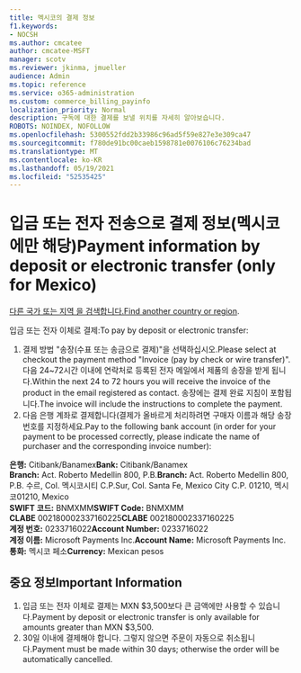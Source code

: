 ```yaml
---
title: 멕시코의 결제 정보
f1.keywords:
- NOCSH
ms.author: cmcatee
author: cmcatee-MSFT
manager: scotv
ms.reviewer: jkinma, jmueller
audience: Admin
ms.topic: reference
ms.service: o365-administration
ms.custom: commerce_billing_payinfo
localization_priority: Normal
description: 구독에 대한 결제를 보낼 위치를 자세히 알아보습니다.
ROBOTS: NOINDEX, NOFOLLOW
ms.openlocfilehash: 5300552fdd2b33986c96ad5f59e827e3e309ca47
ms.sourcegitcommit: f780de91bc00caeb1598781e0076106c76234bad
ms.translationtype: MT
ms.contentlocale: ko-KR
ms.lasthandoff: 05/19/2021
ms.locfileid: "52535425"
---
```

# <a name="payment-information-by-deposit-or-electronic-transfer-only-for-mexico"></a><span data-ttu-id="4bc93-103">입금 또는 전자 전송으로 결제 정보(멕시코에만 해당)</span><span class="sxs-lookup"><span data-stu-id="4bc93-103">Payment information by deposit or electronic transfer (only for Mexico)</span></span>

<span data-ttu-id="4bc93-104">[다른 국가 또는 지역 을 검색합니다.](../billing-and-payments/pay-for-your-subscription.md)</span><span class="sxs-lookup"><span data-stu-id="4bc93-104">[Find another country or region](../billing-and-payments/pay-for-your-subscription.md).</span></span>

<span data-ttu-id="4bc93-105">입금 또는 전자 이체로 결제:</span><span class="sxs-lookup"><span data-stu-id="4bc93-105">To pay by deposit or electronic transfer:</span></span>

1. <span data-ttu-id="4bc93-106">결제 방법 "송장(수표 또는 송금으로 결제)"을 선택하십시오.</span><span class="sxs-lookup"><span data-stu-id="4bc93-106">Please select at checkout the payment method "Invoice (pay by check or wire transfer)".</span></span> <span data-ttu-id="4bc93-107">다음 24~72시간 이내에 연락처로 등록된 전자 메일에서 제품의 송장을 받게 됩니다.</span><span class="sxs-lookup"><span data-stu-id="4bc93-107">Within the next 24 to 72 hours you will receive the invoice of the product in the email registered as contact.</span></span> <span data-ttu-id="4bc93-108">송장에는 결제 완료 지침이 포함됩니다.</span><span class="sxs-lookup"><span data-stu-id="4bc93-108">The invoice will include the instructions to complete the payment.</span></span>
2. <span data-ttu-id="4bc93-109">다음 은행 계좌로 결제합니다(결제가 올바르게 처리하려면 구매자 이름과 해당 송장 번호를 지정하세요.</span><span class="sxs-lookup"><span data-stu-id="4bc93-109">Pay to the following bank account (in order for your payment to be processed correctly, please indicate the name of purchaser and the corresponding invoice number):</span></span>  

<span data-ttu-id="4bc93-110">**은행:** Citibank/Banamex</span><span class="sxs-lookup"><span data-stu-id="4bc93-110">**Bank:** Citibank/Banamex</span></span>  
<span data-ttu-id="4bc93-111">**Branch:** Act. Roberto Medellin 800, P.B.</span><span class="sxs-lookup"><span data-stu-id="4bc93-111">**Branch:** Act. Roberto Medellin 800, P.B.</span></span> <span data-ttu-id="4bc93-112">수르, Col. 멕시코시티 C.P.</span><span class="sxs-lookup"><span data-stu-id="4bc93-112">Sur, Col. Santa Fe, Mexico City C.P.</span></span> <span data-ttu-id="4bc93-113">01210, 멕시코</span><span class="sxs-lookup"><span data-stu-id="4bc93-113">01210, Mexico</span></span>  
<span data-ttu-id="4bc93-114">**SWIFT 코드:** BNMXMM</span><span class="sxs-lookup"><span data-stu-id="4bc93-114">**SWIFT Code:** BNMXMM</span></span>  
<span data-ttu-id="4bc93-115">**CLABE** 002180002337160225</span><span class="sxs-lookup"><span data-stu-id="4bc93-115">**CLABE** 002180002337160225</span></span>  
<span data-ttu-id="4bc93-116">**계정 번호:** 0233716022</span><span class="sxs-lookup"><span data-stu-id="4bc93-116">**Account Number:** 0233716022</span></span>  
<span data-ttu-id="4bc93-117">**계정 이름:** Microsoft Payments Inc.</span><span class="sxs-lookup"><span data-stu-id="4bc93-117">**Account Name:** Microsoft Payments Inc.</span></span>  
<span data-ttu-id="4bc93-118">**통화:** 멕시코 페소</span><span class="sxs-lookup"><span data-stu-id="4bc93-118">**Currency:** Mexican pesos</span></span>

## <a name="important-information"></a><span data-ttu-id="4bc93-119">중요 정보</span><span class="sxs-lookup"><span data-stu-id="4bc93-119">Important Information</span></span>

1. <span data-ttu-id="4bc93-120">입금 또는 전자 이체로 결제는 MXN $3,500보다 큰 금액에만 사용할 수 있습니다.</span><span class="sxs-lookup"><span data-stu-id="4bc93-120">Payment by deposit or electronic transfer is only available for amounts greater than MXN $3,500.</span></span>
2. <span data-ttu-id="4bc93-121">30일 이내에 결제해야 합니다. 그렇지 않으면 주문이 자동으로 취소됩니다.</span><span class="sxs-lookup"><span data-stu-id="4bc93-121">Payment must be made within 30 days; otherwise the order will be automatically cancelled.</span></span>
